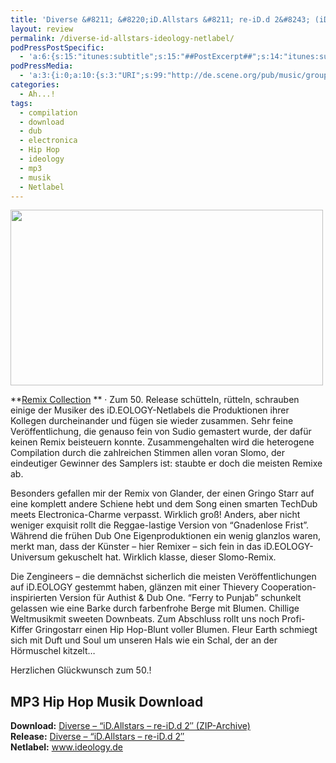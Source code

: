 ```yaml
---
title: 'Diverse &#8211; &#8220;iD.Allstars &#8211; re-iD.d 2&#8243; (iD.EOLOGY)'
layout: review
permalink: /diverse-id-allstars-ideology-netlabel/
podPressPostSpecific:
  - 'a:6:{s:15:"itunes:subtitle";s:15:"##PostExcerpt##";s:14:"itunes:summary";s:15:"##PostExcerpt##";s:15:"itunes:keywords";s:17:"##WordPressCats##";s:13:"itunes:author";s:10:"##Global##";s:15:"itunes:explicit";s:2:"No";s:12:"itunes:block";s:2:"No";}'
podPressMedia:
  - 'a:3:{i:0;a:10:{s:3:"URI";s:99:"http://de.scene.org/pub/music/groups/ideology/id050/id050_03_-_slomo-manie_(remix_by_das_timbo).mp3";s:5:"title";s:34:"Slomo "Manie (Remix by Das Timbo)"";s:4:"type";s:9:"audio_mp3";s:4:"size";s:7:"5687882";s:8:"duration";s:0:"";s:12:"previewImage";s:80:"http://phlow.net/magazin/wp-content/plugins/podpress//images/vpreview_center.png";s:10:"dimensionW";s:3:"320";s:10:"dimensionH";s:3:"240";s:3:"rss";s:2:"on";s:4:"atom";s:2:"on";}i:1;a:9:{s:3:"URI";s:102:"http://de.scene.org/pub/music/groups/ideology/id050/id050_04_-_gringo_starr-fcaxlf_(glander_remix).mp3";s:5:"title";s:21:"Gringo Starr "Fcaxlf"";s:4:"type";s:9:"audio_mp3";s:4:"size";s:7:"6304163";s:8:"duration";s:0:"";s:12:"previewImage";s:80:"http://phlow.net/magazin/wp-content/plugins/podpress//images/vpreview_center.png";s:10:"dimensionW";s:3:"320";s:10:"dimensionH";s:3:"240";s:4:"atom";s:2:"on";}i:2;a:9:{s:3:"URI";s:126:"http://de.scene.org/pub/music/groups/ideology/id050/id050_08_-_fleur_earth-in_liebe_fleur_(hiphop-version_by_gringo_starr).mp3";s:5:"title";s:29:"Fleur Earth "In Liebe, Fleur"";s:4:"type";s:9:"audio_mp3";s:4:"size";s:7:"6603213";s:8:"duration";s:0:"";s:12:"previewImage";s:80:"http://phlow.net/magazin/wp-content/plugins/podpress//images/vpreview_center.png";s:10:"dimensionW";s:3:"320";s:10:"dimensionH";s:3:"240";s:4:"atom";s:2:"on";}}'
categories:
  - Ah...!
tags:
  - compilation
  - download
  - dub
  - electronica
  - Hip Hop
  - ideology
  - mp3
  - musik
  - Netlabel
---
```

[<img class="alignnone size-full wp-image-421" title="id-allstars-cover" src="{{ site.url }}/images/id-allstars-cover.jpg" alt="" width="500" height="281" />][1]

**[Remix Collection][1] ** &middot; Zum 50. Release schütteln, rütteln, schrauben einige der Musiker des iD.EOLOGY-Netlabels die Produktionen ihrer Kollegen durcheinander und fügen sie wieder zusammen. Sehr feine Veröffentlichung, die genauso fein von Sudio gemastert wurde, der dafür keinen Remix beisteuern konnte. Zusammengehalten wird die heterogene Compilation durch die zahlreichen Stimmen allen voran Slomo, der eindeutiger Gewinner des Samplers ist: staubte er doch die meisten Remixe ab.<!--more-->


  


Besonders gefallen mir der Remix von Glander, der einen Gringo Starr auf eine komplett andere Schiene hebt und dem Song einen smarten TechDub meets Electronica-Charme verpasst. Wirklich groß! Anders, aber nicht weniger exquisit rollt die Reggae-lastige Version von &#8220;Gnadenlose Frist&#8221;. Während die frühen Dub One Eigenproduktionen ein wenig glanzlos waren, merkt man, dass der Künster &#8211; hier Remixer &#8211; sich fein in das iD.EOLOGY-Universum gekuschelt hat. Wirklich klasse, dieser Slomo-Remix.

Die Zengineers &#8211; die demnächst sicherlich die meisten Veröffentlichungen auf iD.EOLOGY gestemmt haben, glänzen mit einer Thievery Cooperation-inspirierten Version für Authist & Dub One. &#8220;Ferry to Punjab&#8221; schunkelt gelassen wie eine Barke durch farbenfrohe Berge mit Blumen. Chillige Weltmusikmit sweeten Downbeats. Zum Abschluss rollt uns noch Profi-Kiffer Gringostarr einen Hip Hop-Blunt voller Blumen. Fleur Earth schmiegt sich mit Duft und Soul um unseren Hals wie ein Schal, der an der Hörmuschel kitzelt&#8230;

Herzlichen Glückwunsch zum 50.!

## MP3 Hip Hop Musik Download

**Download:** <a href="ftp://ftp.scene.org/pub/music/groups/ideology/id050/id050_mp3.zip" target="_blank">Diverse &#8211; &#8220;iD.Allstars &#8211; re-iD.d 2&#8243; (ZIP-Archive)</a>  
**Release:** <a href="http://www.ideology.de/archives/audio000217.php" target="_blank">Diverse &#8211; &#8220;iD.Allstars &#8211; re-iD.d 2&#8243;</a>  
**Netlabel:** <a href="http://www.ideology.de" target="_blank">www.ideology.de</a>

 [1]: http://phlow.net/magazin/mp3-musik-download/hip-hop/420-diverse-id-allstars-ideology-netlabel